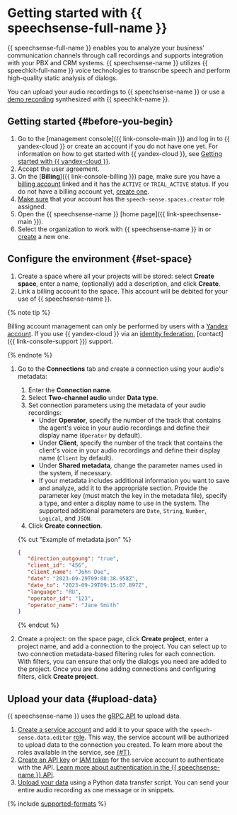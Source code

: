 # Getting started with {{ speechsense-full-name }}

{{ speechsense-full-name }} enables you to analyze your business' communication channels through call recordings and supports integration with your PBX and CRM systems. {{ speechsense-name }} utilizes {{ speechkit-full-name }} voice technologies to transcribe speech and perform high-quality static analysis of dialogs.

You can upload your audio recordings to {{ speechsense-name }} or use a [demo recording](https://storage.yandexcloud.net/doc-files/speechsense-demo-dialog.wav) synthesized with {{ speechkit-name }}.

## Getting started {#before-you-begin}

1. Go to the [management console]({{ link-console-main }}) and log in to {{ yandex-cloud }} or create an account if you do not have one yet. For information on how to get started with {{ yandex-cloud }}, see [Getting started with {{ yandex-cloud }}](../getting-started/).
1. Accept the user agreement.
1. On the [**Billing**]({{ link-console-billing }}) page, make sure you have a [billing account](../billing/concepts/billing-account.md) linked and it has the `ACTIVE` or `TRIAL_ACTIVE` status. If you do not have a billing account yet, [create one](../billing/quickstart/index.md#create_billing_account).
1. [Make sure](../iam/operations/roles/get-assigned-roles.md) that your account has the `speech-sense.spaces.creator` role assigned.
1. Open the {{ speechsense-name }} [home page]({{ link-speechsense-main }}).
1. Select the organization to work with {{ speechsense-name }} in or [create](../organization/operations/enable-org.md) a new one.

## Configure the environment {#set-space}

1. Create a space where all your projects will be stored: select **Create space**, enter a name, (optionally) add a description, and click **Create**.
1. Link a billing account to the space. This account will be debited for your use of {{ speechsense-name }}.

  {% note tip %}

  Billing account management can only be performed by users with a [Yandex account](../iam/concepts/index.md#passport). If you use {{ yandex-cloud }} via an [identity federation](../organization/concepts/add-federation.md), [contact]({{ link-console-support }}) support.

  {% endnote %}

1. Go to the **Connections** tab and create a connection using your audio's metadata:

    1. Enter the **Connection name**.
    1. Select **Two-channel audio** under **Data type**.
    1. Set connection parameters using the metadata of your audio recordings:
        * Under **Operator**, specify the number of the track that contains the agent's voice in your audio recordings and define their display name (`Operator` by default).
        * Under **Client**, specify the number of the track that contains the client's voice in your audio recordings and define their display name (`Client` by default).
        * Under **Shared metadata**, change the parameter names used in the system, if necessary.
        * If your metadata includes additional information you want to save and analyze, add it to the appropriate section. Provide the parameter key (must match the key in the metadata file), specify a type, and enter a display name to use in the system. The supported additional parameters are `Date`, `String`, `Number`, `Logical`, and `JSON`.
    1. Click **Create connection**.

    {% cut "Example of metadata.json" %}

    ```json
    {
       "direction_outgoung": "true",
       "client_id": "456",
       "client_name": "John Doe",
       "date": "2023-09-29T09:08:38.958Z",
       "date_to": "2023-09-29T09:15:07.897Z",
       "language": "RU",
       "operator_id": "123",
       "operator_name": "Jane Smith"
    }
    ```

    {% endcut %}

1. Create a project: on the space page, click **Create project**, enter a project name, and add a connection to the project. You can select up to two connection metadata-based filtering rules for each connection. With filters, you can ensure that only the dialogs you need are added to the project. Once you are done adding connections and configuring filters, click **Create project**.

## Upload your data {#upload-data}

{{ speechsense-name }} uses the [gRPC API](api-ref/grpc/index.md) to upload data.

1. [Create a service account](../iam/operations/sa/create.md) and add it to your space with the `speech-sense.data.editor` [role](../iam/concepts/access-control/roles.md). This way, the service account will be authorized to upload data to the connection you created. To learn more about the roles available in the service, see [{#T}](security/index.md).
1. [Create an API key](../iam/operations/api-key/create.md) or [IAM token](../iam/operations/iam-token/create-for-sa.md) for the service account to authenticate with the API. [Learn more about authentication in the {{ speechsense-name }} API](api-ref/authentication.md).
1. [Upload your data](operations/data/upload-data.md) using a Python data transfer script. You can send your entire audio recording as one message or in snippets.

{% include [supported-formats](../_includes/speechsense/formats.md) %}
